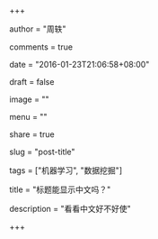 +++

author = "周轶"

comments = true

date = "2016-01-23T21:06:58+08:00"

draft = false

image = ""

menu = ""

share = true

slug = "post-title"

tags = ["机器学习", "数据挖掘"]

title = "标题能显示中文吗？"

description = "看看中文好不好使"

+++